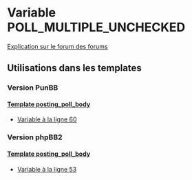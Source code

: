 # Variable POLL_MULTIPLE_UNCHECKED
[Explication sur le forum des forums](http://forum.forumactif.com/t294113-listing-des-variables#POLL_MULTIPLE_UNCHECKED)

## Utilisations dans les templates

### Version PunBB

#### [Template posting_poll_body](punbb/posting_poll_body.md)
* [Variable à la ligne 60](../punbb/posting_poll_body.tpl#L60)

### Version phpBB2

#### [Template posting_poll_body](subsilver/posting_poll_body.md)
* [Variable à la ligne 53](../subsilver/posting_poll_body.tpl#L53)